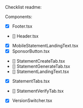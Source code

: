 Checklist readme: 

Components: 
- [x] Footer.tsx
- [] Header.tsx
- [x] MobileStatementLandingText.tsx
- [x] SponsorButton.tsx
- [] StatementCreateTab.tsx
- [] StatementGenerateTab.tsx
- [] StatementLandingText.tsx
- [x] StatementTabs.tsx
- [] StatementVerifyTab.tsx
- [x] VersionSwitcher.tsx
